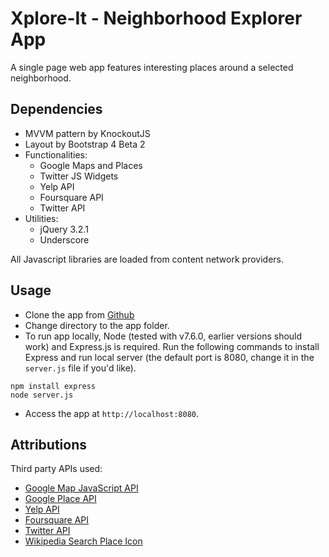 # Xplore-It - Neighborhood Explorer App
A single page web app features interesting places around a selected neighborhood.

## Dependencies
- MVVM pattern by KnockoutJS
- Layout by Bootstrap 4 Beta 2
- Functionalities:
    + Google Maps and Places
    + Twitter JS Widgets
    + Yelp API
    + Foursquare API
    + Twitter API
- Utilities:
    + jQuery 3.2.1
    + Underscore

All Javascript libraries are loaded from content network providers.

## Usage
- Clone the app from [Github](https://github.com/trong-nguyen/udacity-neighborhood-map.git)
- Change directory to the app folder.
- To run app locally, Node (tested with v7.6.0, earlier versions should work) and Express.js is required. Run the following commands to install Express and run local server (the default port is 8080, change it in the `server.js` file if you'd like).
```shell
npm install express
node server.js
```
- Access the app at `http://localhost:8080`.

## Attributions
Third party APIs used:
- [Google Map JavaScript API](https://developers.google.com/maps/documentation/javascript)
- [Google Place API](https://developers.google.com/places/javascript)
- [Yelp API](https://www.yelp.com/developers)
- [Foursquare API](https://developer.foursquare.com)
- [Twitter API](https://developer.twitter.com/en.html)
- [Wikipedia Search Place Icon](https://wikipedia.com)